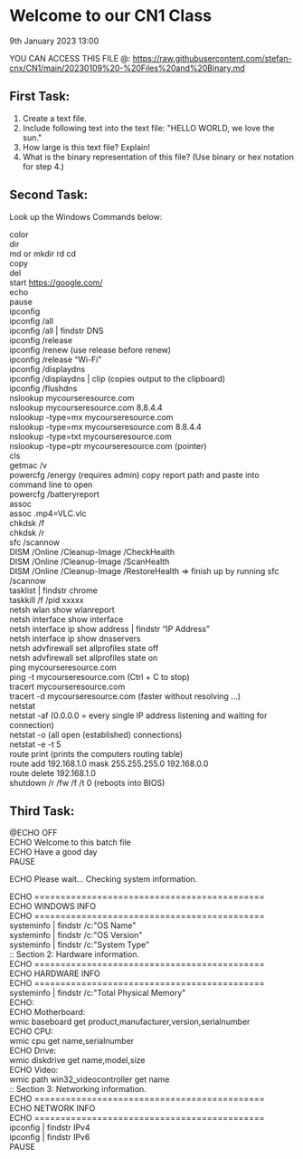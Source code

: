 Welcome to our CN1 Class
========================
9th January 2023 13:00

YOU CAN ACCESS THIS FILE @: https://raw.githubusercontent.com/stefan-cnx/CN1/main/20230109%20-%20Files%20and%20Binary.md

First Task:
-----------
1. Create a text file.
2. Include following text into the text file:
   "HELLO WORLD,
    we love the sun."
3. How large is this text file? Explain!
4. What is the binary representation of this file?
   (Use binary or hex notation for step 4.)


Second Task:
------------

Look up the Windows Commands below:

color  
dir  
md or mkdir
rd
cd  
copy  
del  
start https://google.com/  
echo  
pause  
ipconfig  
ipconfig /all  
ipconfig /all | findstr DNS  
ipconfig /release  
ipconfig /renew (use release before renew)  
ipconfig /release “Wi-Fi”  
ipconfig /displaydns  
ipconfig /displaydns | clip    (copies output to the clipboard)  
ipconfig /flushdns  
nslookup mycourseresource.com  
nslookup mycourseresource.com 8.8.4.4  
nslookup -type=mx mycourseresource.com  
nslookup -type=mx mycourseresource.com 8.8.4.4  
nslookup -type=txt mycourseresource.com  
nslookup -type=ptr mycourseresource.com (pointer)  
cls  
getmac /v  
powercfg /energy   (requires admin) copy report path and paste into command line to open  
powercfg /batteryreport  
assoc  
assoc .mp4=VLC.vlc  
chkdsk /f  
chkdsk /r  
sfc /scannow  
DISM /Online /Cleanup-Image /CheckHealth  
DISM /Online /Cleanup-Image /ScanHealth  
DISM /Online /Cleanup-Image /RestoreHealth => finish up by running sfc /scannow  
tasklist | findstr chrome  
taskkill /f /pid xxxxx  
netsh wlan show wlanreport  
netsh interface show interface  
netsh interface ip show address | findstr “IP Address”  
netsh interface ip show dnsservers  
netsh advfirewall set allprofiles state off  
netsh advfirewall set allprofiles state on  
ping mycourseresource.com  
ping -t mycourseresource.com  (Ctrl + C to stop)  
tracert mycourseresource.com  
tracert -d mycourseresource.com   (faster without resolving …)  
netstat   
netstat -af   (0.0.0.0 = every single IP address listening and waiting for connection)  
netstat -o     (all open (established) connections)  
netstat -e -t 5  
route print   (prints the computers routing table)  
route add 192.168.1.0 mask 255.255.255.0 192.168.0.0  
route delete 192.168.1.0  
shutdown /r /fw /f /t 0   (reboots into BIOS)  

Third Task:
-----------
@ECHO OFF   
ECHO Welcome to this batch file  
ECHO Have a good day  
PAUSE  
  
ECHO Please wait... Checking system information.  
  
ECHO ============================================  
ECHO WINDOWS INFO  
ECHO ============================================  
systeminfo | findstr /c:"OS Name"  
systeminfo | findstr /c:"OS Version"  
systeminfo | findstr /c:"System Type"  
:: Section 2: Hardware information.  
ECHO ============================================  
ECHO HARDWARE INFO  
ECHO ============================================  
systeminfo | findstr /c:"Total Physical Memory"  
ECHO:  
ECHO Motherboard:  
wmic baseboard get product,manufacturer,version,serialnumber  
ECHO CPU:  
wmic cpu get name,serialnumber  
ECHO Drive:  
wmic diskdrive get name,model,size  
ECHO Video:  
wmic path win32_videocontroller get name  
:: Section 3: Networking information.  
ECHO ============================================  
ECHO NETWORK INFO  
ECHO ============================================  
ipconfig | findstr IPv4  
ipconfig | findstr IPv6  
PAUSE  
  


